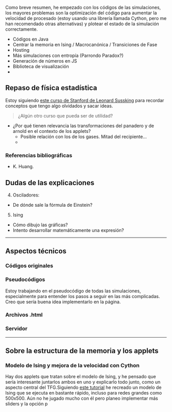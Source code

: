 Como breve resumen, he empezado con los códigos de las simulaciones, los mayores problemas son la optimización del código para aumentar la velocidad de procesado (estoy usando una librería llamada Cython, pero me han recomendado otras alternativas) y plotear el estado de la simulación correctamente.

- Códigos en Java
- Centrar la memoria en Ising / Macrocanónica / Transiciones de Fase
- Hosting
- Más simulaciones con entropía (Parrondo Paradox?)
- Generación de números en JS
- Biblioteca de visualización
-
## Repaso de física estadística
Estoy siguiendo [este curso de Stanford de Leonard Sussking](https://www.youtube.com/playlist?list=PL_IkS0viawhr3HcKH607rXbVqy28W_gB7) para recordar conceptos que tengo algo olvidados y sacar ideas.
> ¿Algún otro curso que pueda ser de utilidad?

- ¿Por qué tienen relevancia las transformaciones del panadero y de arnold en el contexto de los applets?
  - Posible relación con los de los gases. Mitad del recipiente...
  -

### Referencias bibliográficas
- K. Huang.

## Dudas de las explicaciones
4. Osciladores:
  - De dónde sale la fórmula de Einstein?

5. Ising
  - Cómo dibujo las gráficas?
  - Intento desarrollar matemáticamente una expresión?

---
## Aspectos técnicos
### Códigos originales

### Pseudocódigos
Estoy trabajando en el pseudocódigo de todas las simulaciones, especialmente para entender los pasos a seguir en las más complicadas. Creo que sería buena idea implementarlo en la página.

### Archivos .html

### Servidor

---
## Sobre la estructura de la memoria y los applets
### Modelo de Ising y mejora de la velocidad con Cython
Hay dos applets que tratan sobre el modelo de Ising, y he pensado que sería interesante juntarlos ambos en uno y explicarlo todo junto, como un aspecto central del TFG.Siguiendo [este tutorial](http://jakevdp.github.io/blog/2017/12/11/live-coding-cython-ising-model/) he recreado un modelo de Ising que se ejecuta en bastante rápido, incluso para redes grandes como 500x500. Aún no he jugado mucho con él pero planeo implementar más sliders y la opción p
